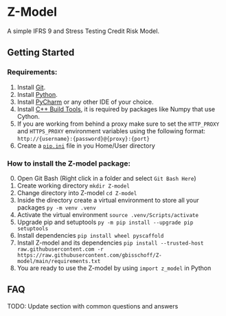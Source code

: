 # Z-Model

A simple IFRS 9 and Stress Testing Credit Risk Model.

## Getting Started
### Requirements:
1. Install [Git](https://git-scm.com/download/win).
2. Install [Python](https://www.python.org/downloads/windows/).
3. Install [PyCharm](https://www.jetbrains.com/pycharm/download/#section=windows) or any other IDE of your choice.
4. Install [C++ Build Tools](https://wiki.python.org/moin/WindowsCompilers), it is required by packages like Numpy that use Cython.
5. If you are working from behind a proxy make sure to set the `HTTP_PROXY` and `HTTPS_PROXY` environment variables using the following format:
    `http://{username}:{password}@{proxy}:{port}`
6. Create a [`pip.ini`](./pip.ini) file in you Home/User directory 

### How to install the Z-model package:
0. Open Git Bash (Right click in a folder and select `Git Bash Here`)
1. Create working directory `mkdir Z-model`
2. Change directory into Z-model `cd Z-model`
3. Inside the directory create a virtual environment to store all your packages `py -m venv .venv`
4. Activate the virtual environment `source .venv/Scripts/activate`
5. Upgrade pip and setuptools `py -m pip install --upgrade pip setuptools`
6. Install dependencies `pip install wheel pyscaffold`
7. Install Z-model and its dependencies `pip install --trusted-host raw.githubusercontent.com -r https://raw.githubusercontent.com/gbisschoff/Z-model/main/requirements.txt`
8. You are ready to use the Z-model by using `import z_model` in Python

## FAQ
TODO: Update section with common questions and answers
